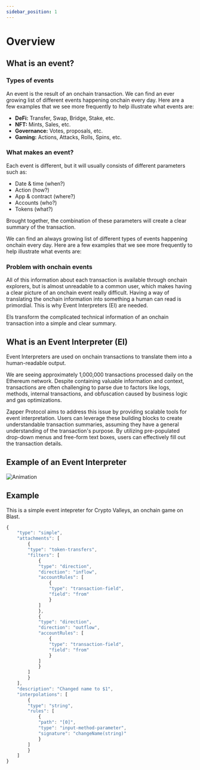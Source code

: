 ```yaml
---
sidebar_position: 1
---
```


# Overview

## What is an event?

### Types of events

An event is the result of an onchain transaction. We can find an ever growing list of different events happening onchain every day. Here are a few examples that we see more frequently to help illustrate what events are:

- **DeFi:** Transfer, Swap, Bridge, Stake, etc.
- **NFT:** Mints, Sales, etc.
- **Governance:** Votes, proposals, etc.
- **Gaming:** Actions, Attacks, Rolls, Spins, etc.

### What makes an event?

Each event is different, but it will usually consists of different parameters such as:
- Date & time (when?)
- Action (how?)
- App & contract (where?)
- Accounts (who?)
- Tokens (what?)

Brought together, the combination of these parameters will create a clear summary of the transaction.

We can find an always growing list of different types of events happening onchain every day. Here are a few examples that we see more frequently to help illustrate what events are:

### Problem with onchain events

All of this information about each transaction is available through onchain explorers, but is almost unreadable to a common user, which makes having a clear picture of an onchain event really difficult. Having a way of translating the onchain information into something a human can read is primordial. This is why Event Interpreters (EI) are needed. 

EIs transform the complicated technical information of an onchain transaction into a simple and clear summary.

## What is an Event Interpreter (EI)

Event Interpreters are used on onchain transactions to translate them into a human-readable output.

We are seeing approximately 1,000,000 transactions processed daily on the Ethereum network. Despite containing valuable information and context, transactions are often challenging to parse due to factors like logs, methods, internal transactions, and obfuscation caused by business logic and gas optimizations.

Zapper Protocol aims to address this issue by providing scalable tools for event interpretation. Users can leverage these building blocks to create understandable transaction summaries, assuming they have a general understanding of the transaction's purpose. By utilizing pre-populated drop-down menus and free-form text boxes, users can effectively fill out the transaction details.

## Example of an Event Interpreter

![Animation](/img/assets/Animation.gif)

## Example

This is a simple event intepreter for Crypto Valleys, an onchain game on Blast.

```js
{
    "type": "simple",
    "attachments": [
        {
        "type": "token-transfers",
        "filters": [
            {
            "type": "direction",
            "direction": "inflow",
            "accountRules": [
                {
                "type": "transaction-field",
                "field": "from"
                }
            ]
            },
            {
            "type": "direction",
            "direction": "outflow",
            "accountRules": [
                {
                "type": "transaction-field",
                "field": "from"
                }
            ]
            }
        ]
        }
    ],
    "description": "Changed name to $1",
    "interpolations": [
        {
        "type": "string",
        "rules": [
            {
            "path": "[0]",
            "type": "input-method-parameter",
            "signature": "changeName(string)"
            }
        ]
        }
    ]
}
```
